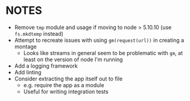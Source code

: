# NOTES
* Remove `tmp` module and usage if moving to node > 5.10.10 (use `fs.mkdtemp` instead)
* Attempt to recreate issues with using `gm(request(url))` in creating a montage
  * Looks like streams in general seem to be problematic with `gm`, at least on the version of node I'm running
* Add a logging framework
* Add linting
* Consider extracting the app itself out to file
  * e.g. require the app as a module
  * Useful for writing integration tests
